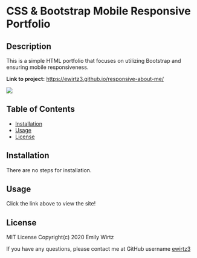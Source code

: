 # CSS & Bootstrap Mobile Responsive Portfolio

## Description

This is a simple HTML portfolio that focuses on utilizing Bootstrap and ensuring mobile responsiveness.

**Link to project:** https://ewirtz3.github.io/responsive-about-me/

<img src="https://img.shields.io/github/last-commit/ewirtz3/responsive-about-me?style=for-the-badge"/>

## Table of Contents

- [Installation](#installation)
- [Usage](#usage)
- [License](#license)

## Installation

There are no steps for installation.

## Usage

Click the link above to view the site!

## License

MIT License Copyright(c) 2020 Emily Wirtz

If you have any questions, please contact me at GitHub username <a href="https://github.com/ewirtz3">ewirtz3</a>
